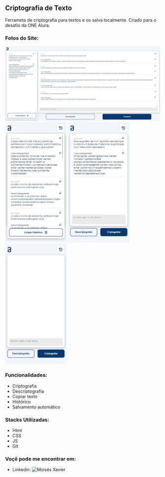 ## Criptografia de Texto

Ferrameta de criptografia para textos e os salva localmente.
Criado para o desafio da ONE Alura.

### Fotos do Site:

<img src="assets/readme/img-1%20(1).jpeg" style="width: 600px" />
<div align="start">
  <img src="assets/readme/img-1%20(2).jpeg" style="width: 200px" />
  <img src="assets/readme/img-1%20(3).jpeg" style="width: 200px" />
  <img src="assets/readme/img-1%20(4).jpeg" style="width: 200px" />
</div>

### Funcionalidades:

- Criptografia
- Descriptografia
- Copiar texto
- Histórico
- Salvamento automático

### Stacks Utilizadas:

- Html
- CSS
- JS
- Git

### Voçê pode me encontrar em:

- Linkedin: ![Moisés Xavier](www.linkedin.com/in/moises-xavier)
